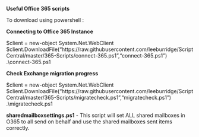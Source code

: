 <B>Useful Office 365 scripts</B>

To download using powershell :

<B>Connecting to Office 365 Instance</B><br>
<p>$client = new-object System.Net.WebClient<br>
$client.DownloadFile(“https://raw.githubusercontent.com/leeburridge/ScriptCentral/master/365-Scripts/connect-365.ps1”,“connect-365.ps1”)<br>
.\connect-365.ps1
</p>

<B>Check Exchange migration progress</B><br>
<p>$client = new-object System.Net.WebClient<br>
$client.DownloadFile(“https://raw.githubusercontent.com/leeburridge/ScriptCentral/master/365-Scripts/migratecheck.ps1”,“migratecheck.ps1”)<br>
.\migratecheck.ps1
</p>

<b>sharedmailboxsettings.ps1</b> - This script will set ALL shared mailboxes in O365 to all send on behalf and use the shared mailboxes sent items correctly.
